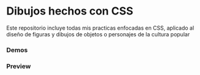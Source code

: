 # Dibujos hechos con CSS

Este repositorio incluye todas mis practicas enfocadas en CSS, aplicado al diseño de figuras y dibujos de objetos o personajes de la cultura popular

### Demos
### Preview
